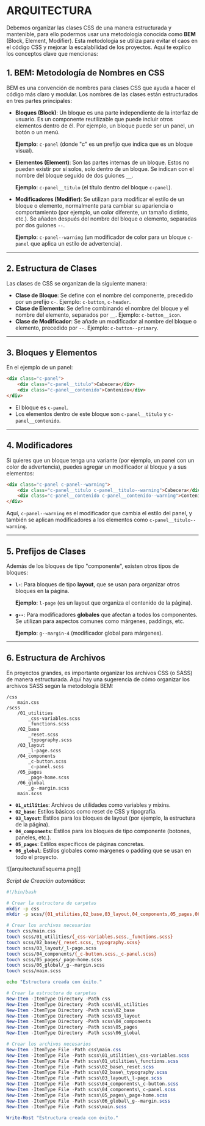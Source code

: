 # ARQUITECTURA

Debemos organizar las clases CSS de una manera estructurada y mantenible, para ello podermos usar una metodología conocida como **BEM** (Block, Element, Modifier). Esta metodología se utiliza para evitar el caos en el código CSS y mejorar la escalabilidad de los proyectos. Aquí te explico los conceptos clave que mencionas:

## 1. **BEM: Metodología de Nombres en CSS**

BEM es una convención de nombres para clases CSS que ayuda a hacer el código más claro y modular. Los nombres de las clases están estructurados en tres partes principales:

- **Bloques (Block)**: Un bloque es una parte independiente de la interfaz de usuario. Es un componente reutilizable que puede incluir otros elementos dentro de él. Por ejemplo, un bloque puede ser un panel, un botón o un menú.

    **Ejemplo**: `c-panel` (donde "c" es un prefijo que indica que es un bloque visual).

- **Elementos (Element)**: Son las partes internas de un bloque. Estos no pueden existir por sí solos, solo dentro de un bloque. Se indican con el nombre del bloque seguido de dos guiones `__`.

    **Ejemplo**: `c-panel__titulo` (el título dentro del bloque `c-panel`).

- **Modificadores (Modifier)**: Se utilizan para modificar el estilo de un bloque o elemento, normalmente para cambiar su apariencia o comportamiento (por ejemplo, un color diferente, un tamaño distinto, etc.). Se añaden después del nombre del bloque o elemento, separadas por dos guiones `--`.

    **Ejemplo**: `c-panel--warning` (un modificador de color para un bloque `c-panel` que aplica un estilo de advertencia).

---
## 2. **Estructura de Clases**

Las clases de CSS se organizan de la siguiente manera:

- **Clase de Bloque**: Se define con el nombre del componente, precedido por un prefijo `c-`. Ejemplo: `c-button`, `c-header`.
- **Clase de Elemento**: Se define combinando el nombre del bloque y el nombre del elemento, separados por `__`. Ejemplo: `c-button__icon`.
- **Clase de Modificador**: Se añade un modificador al nombre del bloque o elemento, precedido por `--`. Ejemplo: `c-button--primary`.

---
## 3. **Bloques y Elementos**

En el ejemplo de un panel:

```html
<div class="c-panel">
    <div class="c-panel__titulo">Cabecera</div>
    <div class="c-panel__contenido">Contenido</div>
</div>
```

- El bloque es `c-panel`.
- Los elementos dentro de este bloque son `c-panel__titulo` y `c-panel__contenido`.

---
## 4. **Modificadores**

Si quieres que un bloque tenga una variante (por ejemplo, un panel con un color de advertencia), puedes agregar un modificador al bloque y a sus elementos:

```html
<div class="c-panel c-panel--warning">
    <div class="c-panel__titulo c-panel__titulo--warning">Cabecera</div>
    <div class="c-panel__contenido c-panel__contenido--warning">Contenido</div>
</div>
```

Aquí, `c-panel--warning` es el modificador que cambia el estilo del panel, y también se aplican modificadores a los elementos como `c-panel__titulo--warning`.

---
## 5. **Prefijos de Clases**

Además de los bloques de tipo "componente", existen otros tipos de bloques:

- **`l-`**: Para bloques de tipo **layout**, que se usan para organizar otros bloques en la página.

    **Ejemplo**: `l-page` (es un layout que organiza el contenido de la página).

- **`g--`**: Para modificadores **globales** que afectan a todos los componentes. Se utilizan para aspectos comunes como márgenes, paddings, etc.

    **Ejemplo**: `g--margin-4` (modificador global para márgenes).

---
## 6. **Estructura de Archivos**

En proyectos grandes, es importante organizar los archivos CSS (o SASS) de manera estructurada. Aquí hay una sugerencia de cómo organizar los archivos SASS según la metodología BEM:

```
/css
    main.css
/scss
    /01_utilities
        _css-variables.scss
        _functions.scss
    /02_base
        _reset.scss
        _typography.scss
    /03_layout
        _l-page.scss
    /04_components
        _c-button.scss
        _c-panel.scss
    /05_pages
        _page-home.scss
    /06_global
        _g--margin.scss
    main.scss
```

- **`01_utilities`**: Archivos de utilidades como variables y mixins.
- **`02_base`**: Estilos básicos como reset de CSS y tipografía.
- **`03_layout`**: Estilos para los bloques de layout (por ejemplo, la estructura de la página).
- **`04_components`**: Estilos para los bloques de tipo componente (botones, paneles, etc.).
- **`05_pages`**: Estilos específicos de páginas concretas.
- **`06_global`**: Estilos globales como márgenes o padding que se usan en todo el proyecto.

![[arquitecturaEsquema.png]]

*Script de Creación automática*:

```bash
#!/bin/bash

# Crear la estructura de carpetas
mkdir -p css
mkdir -p scss/{01_utilities,02_base,03_layout,04_components,05_pages,06_global}

# Crear los archivos necesarios
touch css/main.css
touch scss/01_utilities/{_css-variables.scss,_functions.scss}
touch scss/02_base/{_reset.scss,_typography.scss}
touch scss/03_layout/_l-page.scss
touch scss/04_components/{_c-button.scss,_c-panel.scss}
touch scss/05_pages/_page-home.scss
touch scss/06_global/_g--margin.scss
touch scss/main.scss

echo "Estructura creada con éxito."
```

```powershell
# Crear la estructura de carpetas
New-Item -ItemType Directory -Path css
New-Item -ItemType Directory -Path scss\01_utilities
New-Item -ItemType Directory -Path scss\02_base
New-Item -ItemType Directory -Path scss\03_layout
New-Item -ItemType Directory -Path scss\04_components
New-Item -ItemType Directory -Path scss\05_pages
New-Item -ItemType Directory -Path scss\06_global

# Crear los archivos necesarios
New-Item -ItemType File -Path css\main.css
New-Item -ItemType File -Path scss\01_utilities\_css-variables.scss
New-Item -ItemType File -Path scss\01_utilities\_functions.scss
New-Item -ItemType File -Path scss\02_base\_reset.scss
New-Item -ItemType File -Path scss\02_base\_typography.scss
New-Item -ItemType File -Path scss\03_layout\_l-page.scss
New-Item -ItemType File -Path scss\04_components\_c-button.scss
New-Item -ItemType File -Path scss\04_components\_c-panel.scss
New-Item -ItemType File -Path scss\05_pages\_page-home.scss
New-Item -ItemType File -Path scss\06_global\_g--margin.scss
New-Item -ItemType File -Path scss\main.scss

Write-Host "Estructura creada con éxito."
```

